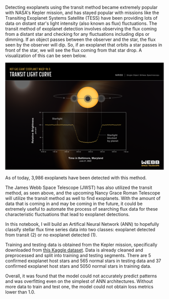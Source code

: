 Detecting exoplanets using the transit method became extremely popular with NASA's Kepler mission, and has stayed popular with missions like the Transiting Exoplanet Systems Satellite (TESS) have been providing lots of data on distant star's light intensity (also known as flux) fluctuations. The transit method of exoplanet detection involves observing the flux coming from a distant star and checking for any fluctuations including dips or dimming. If an object passes between the observer and the star, the flux seen by the observer will dip. So, if an exoplanet that orbits a star passes in front of the star, we will see the flux coming from that star drop. A visualization of this can be seen below.


![Exoplanet Transit Detection Method from JWST](jwst_transit.png)


As of today, 3,986 exoplanets have been detected with this method.

The James Webb Space Telescope (JWST) has also utilized the transit method, as seen above, and the upcoming Nancy Grace Roman Telescope will utilize the transit method as well to find exoplanets. With the amount of data that is coming in and may be coming in the future, it could be extremely useful to automate the process of searching flux data for these characteristic fluctuations that lead to exoplanet detections.

In this notebook, I will build an Artifical Neural Network (ANN) to hopefully classify stellar flux time series data into two classes: exoplanet detected from transit (2) or no exoplanet detected (1). 

Training and testing data is obtained from the Kepler mission, specifically downloaded from [this Kaggle dataset](https://www.kaggle.com/datasets/keplersmachines/kepler-labelled-time-series-data?select=exoTest.csv). Data is already cleaned and preprocessed and split into training and testing segments. There are 5 confirmed exoplanet host stars and 565 normal stars in testing data and 37 confirmed exoplanet host stars and 5050 normal stars in training data.

Overall, it was found that the model could not accurately predict patterns and was overfitting even on the simplest of ANN architectures. Without more data to train and test one, the model could not obtain loss metrics lower than 1.0.